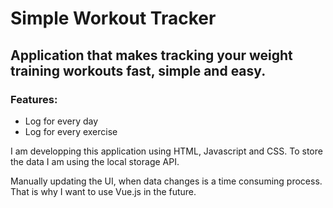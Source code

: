 # Simple Workout Tracker

## Application that makes tracking your weight training workouts **fast**, **simple** and **easy**.

### Features:
- Log for every day
- Log for every exercise

I am developping this application using HTML, Javascript and CSS. 
To store the data I am using the local storage API.

Manually updating the UI, when data changes is a time consuming process. That is why I want to use Vue.js in the future.
